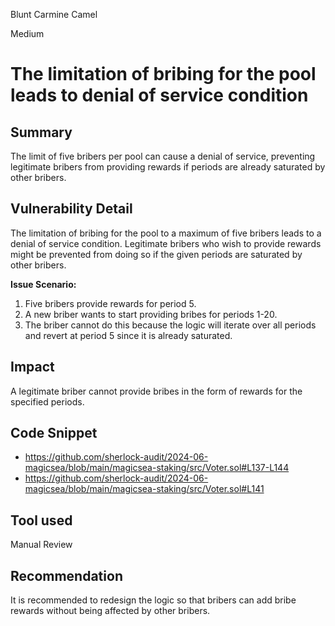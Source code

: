 Blunt Carmine Camel

Medium

# The limitation of bribing for the pool leads to denial of service condition

## Summary

The limit of five bribers per pool can cause a denial of service, preventing legitimate bribers from providing rewards if periods are already saturated by other bribers.

## Vulnerability Detail

The limitation of bribing for the pool to a maximum of five bribers leads to a denial of service condition. Legitimate bribers who wish to provide rewards might be prevented from doing so if the given periods are saturated by other bribers.

**Issue Scenario:**
1. Five bribers provide rewards for period 5.
2. A new briber wants to start providing bribes for periods 1-20.
3. The briber cannot do this because the logic will iterate over all periods and revert at period 5 since it is already saturated.

## Impact

A legitimate briber cannot provide bribes in the form of rewards for the specified periods.

## Code Snippet

- https://github.com/sherlock-audit/2024-06-magicsea/blob/main/magicsea-staking/src/Voter.sol#L137-L144
- https://github.com/sherlock-audit/2024-06-magicsea/blob/main/magicsea-staking/src/Voter.sol#L141

## Tool used

Manual Review

## Recommendation

It is recommended to redesign the logic so that bribers can add bribe rewards without being affected by other bribers.